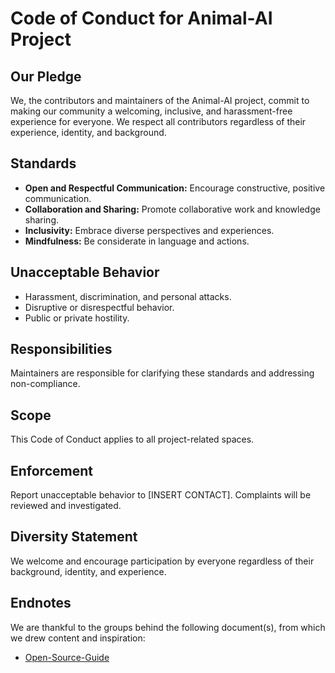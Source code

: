 
# Code of Conduct for Animal-AI Project

## Our Pledge
We, the contributors and maintainers of the Animal-AI project, commit to making our community a welcoming, inclusive, and harassment-free experience for everyone. We respect all contributors regardless of their experience, identity, and background.

## Standards
- **Open and Respectful Communication:** Encourage constructive, positive communication.
- **Collaboration and Sharing:** Promote collaborative work and knowledge sharing.
- **Inclusivity:** Embrace diverse perspectives and experiences.
- **Mindfulness:** Be considerate in language and actions.

## Unacceptable Behavior
- Harassment, discrimination, and personal attacks.
- Disruptive or disrespectful behavior.
- Public or private hostility.

## Responsibilities
Maintainers are responsible for clarifying these standards and addressing non-compliance.

## Scope
This Code of Conduct applies to all project-related spaces.

## Enforcement
Report unacceptable behavior to [INSERT CONTACT]. Complaints will be reviewed and investigated.

## Diversity Statement
We welcome and encourage participation by everyone regardless of their background, identity, and experience.

## Endnotes
We are thankful to the groups behind the following document(s), from which we drew content and inspiration:
- [Open-Source-Guide](https://opensource.guide/code-of-conduct/)
